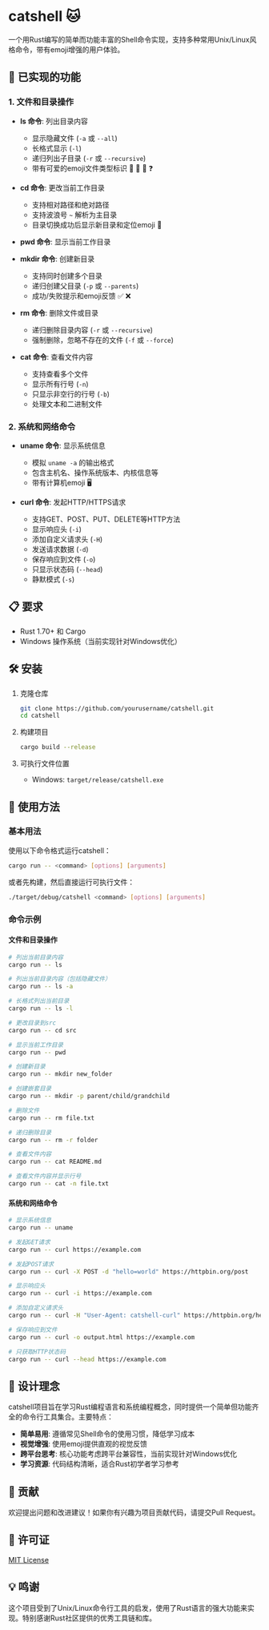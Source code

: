 # catshell 🐱

一个用Rust编写的简单而功能丰富的Shell命令实现，支持多种常用Unix/Linux风格命令，带有emoji增强的用户体验。

## 🚀 已实现的功能

### 1. 文件和目录操作

- **ls 命令**: 列出目录内容
  - 显示隐藏文件 (`-a` 或 `--all`)
  - 长格式显示 (`-l`)
  - 递归列出子目录 (`-r` 或 `--recursive`)
  - 带有可爱的emoji文件类型标识 📁 📄 🔗 ❓

- **cd 命令**: 更改当前工作目录
  - 支持相对路径和绝对路径
  - 支持波浪号 `~` 解析为主目录
  - 目录切换成功后显示新目录和定位emoji 📍

- **pwd 命令**: 显示当前工作目录

- **mkdir 命令**: 创建新目录
  - 支持同时创建多个目录
  - 递归创建父目录 (`-p` 或 `--parents`)
  - 成功/失败提示和emoji反馈 ✅ ❌

- **rm 命令**: 删除文件或目录
  - 递归删除目录内容 (`-r` 或 `--recursive`)
  - 强制删除，忽略不存在的文件 (`-f` 或 `--force`)

- **cat 命令**: 查看文件内容
  - 支持查看多个文件
  - 显示所有行号 (`-n`)
  - 只显示非空行的行号 (`-b`)
  - 处理文本和二进制文件

### 2. 系统和网络命令

- **uname 命令**: 显示系统信息
  - 模拟 `uname -a` 的输出格式
  - 包含主机名、操作系统版本、内核信息等
  - 带有计算机emoji 🖥️

- **curl 命令**: 发起HTTP/HTTPS请求
  - 支持GET、POST、PUT、DELETE等HTTP方法
  - 显示响应头 (`-i`)
  - 添加自定义请求头 (`-H`)
  - 发送请求数据 (`-d`)
  - 保存响应到文件 (`-o`)
  - 只显示状态码 (`--head`)
  - 静默模式 (`-s`)

## 📋 要求

- Rust 1.70+ 和 Cargo
- Windows 操作系统（当前实现针对Windows优化）

## 🛠️ 安装

1. 克隆仓库
   ```bash
   git clone https://github.com/yourusername/catshell.git
   cd catshell
   ```

2. 构建项目
   ```bash
   cargo build --release
   ```

3. 可执行文件位置
   - Windows: `target/release/catshell.exe`

## 📖 使用方法

### 基本用法

使用以下命令格式运行catshell：
```bash
cargo run -- <command> [options] [arguments]
```

或者先构建，然后直接运行可执行文件：
```bash
./target/debug/catshell <command> [options] [arguments]
```

### 命令示例

#### 文件和目录操作

```bash
# 列出当前目录内容
cargo run -- ls

# 列出当前目录内容（包括隐藏文件）
cargo run -- ls -a

# 长格式列出当前目录
cargo run -- ls -l

# 更改目录到src
cargo run -- cd src

# 显示当前工作目录
cargo run -- pwd

# 创建新目录
cargo run -- mkdir new_folder

# 创建嵌套目录
cargo run -- mkdir -p parent/child/grandchild

# 删除文件
cargo run -- rm file.txt

# 递归删除目录
cargo run -- rm -r folder

# 查看文件内容
cargo run -- cat README.md

# 查看文件内容并显示行号
cargo run -- cat -n file.txt
```

#### 系统和网络命令

```bash
# 显示系统信息
cargo run -- uname

# 发起GET请求
cargo run -- curl https://example.com

# 发起POST请求
cargo run -- curl -X POST -d "hello=world" https://httpbin.org/post

# 显示响应头
cargo run -- curl -i https://example.com

# 添加自定义请求头
cargo run -- curl -H "User-Agent: catshell-curl" https://httpbin.org/headers

# 保存响应到文件
cargo run -- curl -o output.html https://example.com

# 只获取HTTP状态码
cargo run -- curl --head https://example.com
```

## 🎯 设计理念

catshell项目旨在学习Rust编程语言和系统编程概念，同时提供一个简单但功能齐全的命令行工具集合。主要特点：

- **简单易用**: 遵循常见Shell命令的使用习惯，降低学习成本
- **视觉增强**: 使用emoji提供直观的视觉反馈
- **跨平台思考**: 核心功能考虑跨平台兼容性，当前实现针对Windows优化
- **学习资源**: 代码结构清晰，适合Rust初学者学习参考

## 🤝 贡献

欢迎提出问题和改进建议！如果你有兴趣为项目贡献代码，请提交Pull Request。

## 📝 许可证

[MIT License](LICENSE)

## 💡 鸣谢

这个项目受到了Unix/Linux命令行工具的启发，使用了Rust语言的强大功能来实现。特别感谢Rust社区提供的优秀工具链和库。